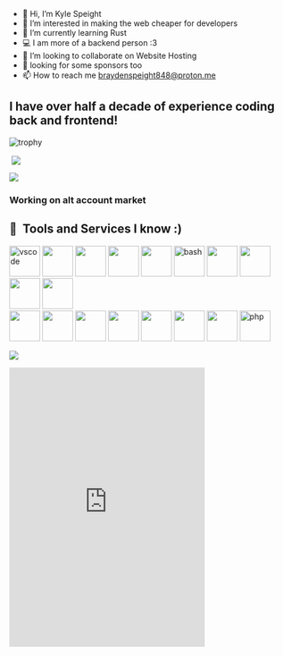 - 👋 Hi, I’m Kyle Speight
- 👀 I’m interested in making the web cheaper for developers
- 🌱 I’m currently learning Rust
- 💻 I am more of a backend person :3
- 🤝 I’m looking to collaborate on Website Hosting
- :pray: looking for some sponsors too
- 📫 How to reach me braydenspeight848@proton.me <br>
## I have over half a decade of experience coding back and frontend!
![trophy](https://github-profile-trophy.vercel.app/?username=rohitpaulk&theme=onedark)

<p>&nbsp;<img align="center" src="https://github-readme-stats.vercel.app/api?username=thebombgamer&show_icons=true&locale=en&theme=dark"/></p>
<p><img align="center" src="https://github-readme-stats.vercel.app/api/top-langs?username=thebombgamer&show_icons=true&locale=en&layout=compact&theme=dark"/></p>

### Working on alt account market ###
<h2> 🚀 &nbsp;Tools and Services I know :)</h2>
<p align="left">
<img src="https://cdn.jsdelivr.net/gh/devicons/devicon/icons/vscode/vscode-original.svg" alt="vscode" height="55"/>
<img src="https://cdn.jsdelivr.net/gh/devicons/devicon@latest/icons/css3/css3-original-wordmark.svg" height="55"/>
<img src="https://cdn.jsdelivr.net/gh/devicons/devicon@latest/icons/portainer/portainer-original.svg" height="55"/>
<img src="https://cdn.jsdelivr.net/gh/devicons/devicon@latest/icons/photoshop/photoshop-original.svg" height="55"/>
<img src="https://cdn.jsdelivr.net/gh/devicons/devicon@latest/icons/c/c-original.svg" height="55" />
<img src="https://cdn.jsdelivr.net/gh/devicons/devicon/icons/bash/bash-original.svg" alt="bash" height="55"/>
<img src="https://cdn.jsdelivr.net/gh/devicons/devicon@latest/icons/flask/flask-original.svg" height="55"/>
<img src="https://cdn.jsdelivr.net/gh/devicons/devicon@latest/icons/amazonwebservices/amazonwebservices-original-wordmark.svg" height="55"/>
<img src="https://cdn.jsdelivr.net/gh/devicons/devicon@latest/icons/cloudflare/cloudflare-original.svg" height="55" />
<img src="https://cdn.jsdelivr.net/gh/devicons/devicon@latest/icons/firebase/firebase-original-wordmark.svg" height="55"/><br>
<img src="https://cdn.jsdelivr.net/gh/devicons/devicon@latest/icons/git/git-original-wordmark.svg" height="55"/>
<img src="https://cdn.jsdelivr.net/gh/devicons/devicon@latest/icons/html5/html5-original-wordmark.svg" height="55"/>
<img src="https://cdn.jsdelivr.net/gh/devicons/devicon@latest/icons/linux/linux-original.svg" height="55"/>
<img src="https://cdn.jsdelivr.net/gh/devicons/devicon@latest/icons/markdown/markdown-original.svg" height="55"/>
<img src="https://cdn.jsdelivr.net/gh/devicons/devicon@latest/icons/python/python-original-wordmark.svg" height="55"/>
<img src="https://cdn.jsdelivr.net/gh/devicons/devicon@latest/icons/redis/redis-original-wordmark.svg" height="55"/>
<img src="https://cdn.jsdelivr.net/gh/devicons/devicon@latest/icons/netlify/netlify-original.svg" height="55"/>
<img src="https://cdn.jsdelivr.net/gh/devicons/devicon/icons/php/php-original.svg" alt="php" height="55"/>
</p>
<p align="left"> <img src="https://komarev.com/ghpvc/?username=thebombgamer&label=Profile%20views&color=0e75b6"/></p>
<iframe src="https://discord.com/widget?id=1294859312505557067&theme=dark" width="350" height="500" allowtransparency="true" frameborder="0" sandbox="allow-popups allow-popups-to-escape-sandbox allow-same-origin allow-scripts"></iframe>
